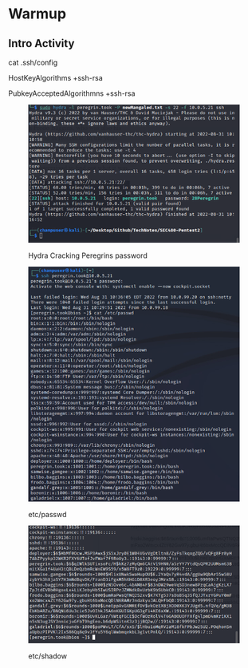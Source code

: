 # Warmup

## Intro Activity

cat .ssh/config

HostKeyAlgorithms +ssh-rsa

PubkeyAcceptedAlgorithmns +ssh-rsa

<figure><img src="../.gitbook/assets/image (40).png" alt=""><figcaption><p>Hydra Cracking Peregrins password</p></figcaption></figure>

<figure><img src="../.gitbook/assets/image.png" alt=""><figcaption><p>etc/passwd</p></figcaption></figure>

<figure><img src="../.gitbook/assets/image (26).png" alt=""><figcaption><p>etc/shadow</p></figcaption></figure>

